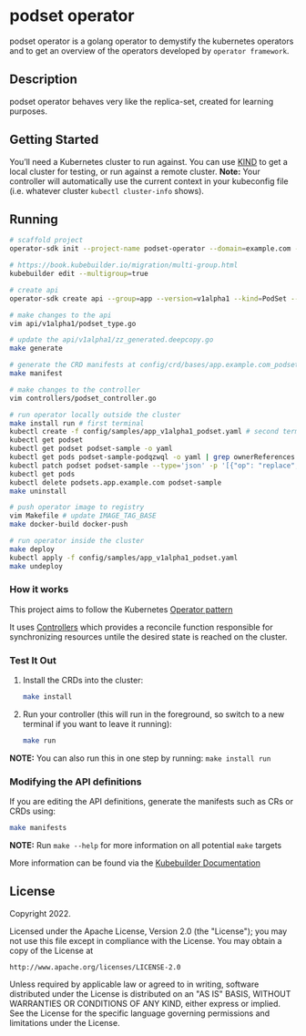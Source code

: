 # podset operator

podset operator is a golang operator to demystify the kubernetes operators and to get an overview of the operators developed by `operator framework`.

## Description

podset operator behaves very like the replica-set, created for learning purposes.

## Getting Started

You’ll need a Kubernetes cluster to run against. You can use [KIND](https://sigs.k8s.io/kind) to get a local cluster for testing, or run against a remote cluster.
**Note:** Your controller will automatically use the current context in your kubeconfig file (i.e. whatever cluster `kubectl cluster-info` shows).

## Running

``` bash
# scaffold project
operator-sdk init --project-name podset-operator --domain=example.com --repo=github.com/mohammadne/sandbox/podset-operator

# https://book.kubebuilder.io/migration/multi-group.html
kubebuilder edit --multigroup=true

# create api
operator-sdk create api --group=app --version=v1alpha1 --kind=PodSet --controller --resource

# make changes to the api
vim api/v1alpha1/podset_type.go

# update the api/v1alpha1/zz_generated.deepcopy.go
make generate

# generate the CRD manifests at config/crd/bases/app.example.com_podsets.yaml
make manifest

# make changes to the controller
vim controllers/podset_controller.go

# run operator locally outside the cluster
make install run # first terminal
kubectl create -f config/samples/app_v1alpha1_podset.yaml # second terminal
kubectl get podset
kubectl get podset podset-sample -o yaml
kubectl get pods podset-sample-podqzwql -o yaml | grep ownerReferences -A5
kubectl patch podset podset-sample --type='json' -p '[{"op": "replace", "path": "/spec/replicas", "value": 5}]'
kubectl get pods
kubectl delete podsets.app.example.com podset-sample
make uninstall

# push operator image to registry
vim Makefile # update IMAGE_TAG_BASE
make docker-build docker-push

# run operator inside the cluster
make deploy
kubectl apply -f config/samples/app_v1alpha1_podset.yaml
make undeploy

```

### How it works

This project aims to follow the Kubernetes [Operator pattern](https://kubernetes.io/docs/concepts/extend-kubernetes/operator/)

It uses [Controllers](https://kubernetes.io/docs/concepts/architecture/controller/)
which provides a reconcile function responsible for synchronizing resources untile the desired state is reached on the cluster.

### Test It Out

1. Install the CRDs into the cluster:

    ```sh
    make install
    ```

2. Run your controller (this will run in the foreground, so switch to a new terminal if you want to leave it running):

    ```sh
    make run
    ```

**NOTE:** You can also run this in one step by running: `make install run`

### Modifying the API definitions

If you are editing the API definitions, generate the manifests such as CRs or CRDs using:

```sh
make manifests
```

**NOTE:** Run `make --help` for more information on all potential `make` targets

More information can be found via the [Kubebuilder Documentation](https://book.kubebuilder.io/introduction.html)

## License

Copyright 2022.

Licensed under the Apache License, Version 2.0 (the "License");
you may not use this file except in compliance with the License.
You may obtain a copy of the License at

    http://www.apache.org/licenses/LICENSE-2.0

Unless required by applicable law or agreed to in writing, software
distributed under the License is distributed on an "AS IS" BASIS,
WITHOUT WARRANTIES OR CONDITIONS OF ANY KIND, either express or implied.
See the License for the specific language governing permissions and
limitations under the License.
